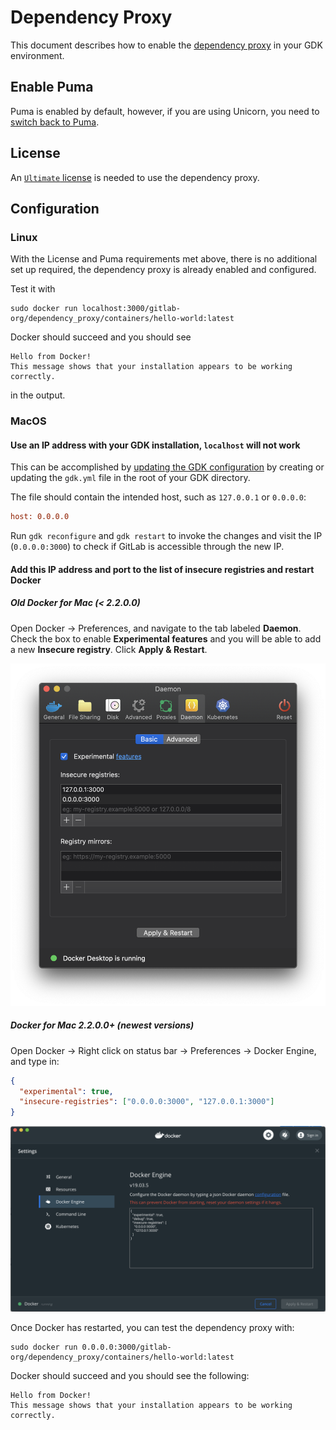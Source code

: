 # Dependency Proxy

This document describes how to enable the [dependency proxy](https://docs.gitlab.com/ee/user/packages/dependency_proxy/)
in your GDK environment.

## Enable Puma

Puma is enabled by default, however, if you are using Unicorn, you need to
[switch back to Puma](unicorn.md).

## License

An [`Ultimate` license](https://about.gitlab.com/handbook/developer-onboarding/#working-on-gitlab-ee)
is needed to use the dependency proxy.

## Configuration

### Linux

With the License and Puma requirements met above, there is no additional set up required,
the dependency proxy is already enabled and configured.

Test it with

```shell
sudo docker run localhost:3000/gitlab-org/dependency_proxy/containers/hello-world:latest
```

Docker should succeed and you should see

```shell
Hello from Docker!
This message shows that your installation appears to be working correctly.
```

in the output.

### MacOS

#### Use an IP address with your GDK installation, `localhost` will not work

This can be accomplished by [updating the GDK configuration](configuration.md) by
creating or updating the `gdk.yml` file in the root of your GDK directory.

The file should contain the intended host, such as `127.0.0.1` or `0.0.0.0`:

```ini
host: 0.0.0.0
```

Run `gdk reconfigure` and `gdk restart` to invoke the changes and visit the IP
(`0.0.0.0:3000`) to check if GitLab is accessible through the new IP.

#### Add this IP address and port to the list of insecure registries and restart Docker

##### Old Docker for Mac (< 2.2.0.0)

Open Docker -> Preferences, and navigate to the tab labeled **Daemon**.
Check the box to enable **Experimental features** and you will be able to add
a new **Insecure registry**. Click **Apply & Restart**.

![Adding an insecure registry](img/dependency_proxy_macos_config.png)

##### Docker for Mac 2.2.0.0+ (newest versions)

Open Docker -> Right click on status bar -> Preferences -> Docker Engine, and type in:

```json
{
  "experimental": true,
  "insecure-registries": ["0.0.0.0:3000", "127.0.0.1:3000"]
}
```

![Adding an insecure registry on the new app](img/dependency_proxy_macos_config_new.png)

Once Docker has restarted, you can test the dependency proxy with:

```shell
sudo docker run 0.0.0.0:3000/gitlab-org/dependency_proxy/containers/hello-world:latest
```

Docker should succeed and you should see the following:

```shell
Hello from Docker!
This message shows that your installation appears to be working correctly.
```
